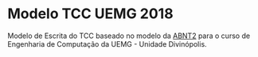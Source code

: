 # Modelo TCC UEMG 2018

Modelo de Escrita do TCC baseado no modelo da [ABNT2](https://github.com/abntex/abntex2) para o curso de Engenharia de Computação da UEMG - Unidade Divinópolis.
